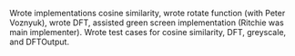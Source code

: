 Wrote implementations cosine similarity, wrote rotate function (with Peter Voznyuk), wrote DFT, assisted green screen implementation (Ritchie was main implementer).
Wrote test cases for cosine similarity, DFT, greyscale, and DFTOutput.
